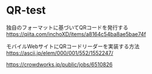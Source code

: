 # QR-test

独自のフォーマットに基づいてQRコードを発行する
https://qiita.com/inchoXD/items/a8164c54ba8ae5bae74f

モバイルWebサイトにQRコードリーダーを実装する方法
https://ascii.jp/elem/000/001/552/1552247/

https://crowdworks.jp/public/jobs/6510826
